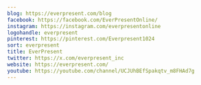 ```yaml
---
blog: https://everpresent.com/blog
facebook: https://facebook.com/EverPresentOnline/
instagram: https://instagram.com/everpresentonline
logohandle: everpresent
pinterest: https://pinterest.com/Everpresent1024
sort: everpresent
title: EverPresent
twitter: https://x.com/everpresent_inc
website: https://everpresent.com/
youtube: https://youtube.com/channel/UCJUhBEfSpakqtv_m8FHAd7g
---
```

